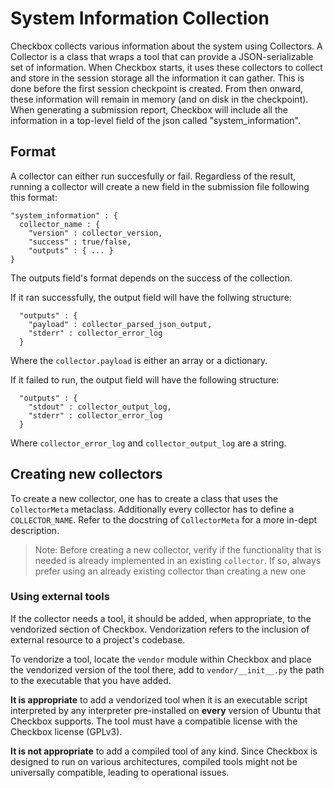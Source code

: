 # System Information Collection

Checkbox collects various information about the system using Collectors.
A Collector is a class that wraps a tool that can provide a JSON-serializable
set of information.
When Checkbox starts, it uses these collectors to collect and store
in the session storage all the information it can gather. This is done before
the first session checkpoint is created. From then onward, these information
will remain in memory (and on disk in the checkpoint). When generating a
submission report, Checkbox will include all the information in a top-level
field of the json called "system_information".

## Format

A collector can either run succesfully or fail. Regardless of the result,
running a collector will create a new field in the submission file following
this format:

```
"system_information" : {
  collector_name : {
    "version" : collector_version,
    "success" : true/false,
    "outputs" : { ... }
}
```

The outputs field's format depends on the success of the collection.

If it ran successfully, the output field will have the follwing structure:

```
  "outputs" : {
    "payload" : collector_parsed_json_output,
    "stderr" : collector_error_log
  }
```
Where the `collector.payload` is either an array or a dictionary.

If it failed to run, the output field will have the following structure:

```
  "outputs" : {
    "stdout" : collector_output_log,
    "stderr" : collector_error_log
  }
```
Where `collector_error_log` and `collector_output_log` are a string.

## Creating new collectors

To create a new collector, one has to create a class that uses the
`CollectorMeta` metaclass. Additionally every collector has to define
a `COLLECTOR_NAME`. Refer to the docstring of `CollectorMeta` for a more
in-dept description.

> Note: Before creating a new collector, verify if the functionality that
> is needed is already implemented in an existing `collector`. If so, always
> prefer using an already existing collector than creating a new one


### Using external tools

If the collector needs a tool, it should be added, when appropriate, to the
vendorized section of Checkbox. Vendorization refers to the inclusion of
external resource to a project's codebase.

To vendorize a tool, locate the `vendor` module within Checkbox and place
the vendorized version of the tool there, add to `vendor/__init__.py`
the path to the executable that you have added.

**It is appropriate** to add a vendorized tool when it is an executable script
interpreted by any interpreter pre-installed on **every** version of Ubuntu that
Checkbox supports. The tool must have a compatible license with the Checkbox
license (GPLv3).

**It is not appropriate** to add a compiled tool of any kind. Since Checkbox
is designed to run on various architectures, compiled tools might not be
universally compatible, leading to operational issues.
